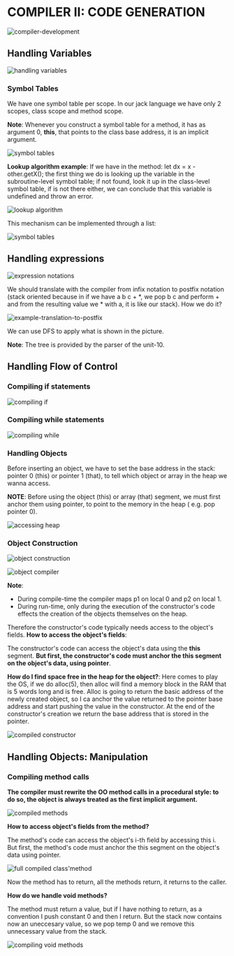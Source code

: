 # COMPILER II: CODE GENERATION

![compiler-development](./img/compiler-development.png)

## Handling Variables

![handling variables](./img/handling-variables.png)

### Symbol Tables

We have one symbol table per scope. In our jack language we have only 2 scopes, class scope and method scope. 

**Note**: Whenever you construct a symbol table for a method, it has as argument 0, **this**, that points to the class base address, it is an implicit argument. 

![symbol tables](./img/symbol-table.png)

**Lookup algorithm example**: If we have in the method: let dx = x - other.getX(); the first thing we do is looking up the variable in the subroutine-level symbol table; if not found, look it up in the class-level symbol table, if is not there either, we can conclude that this variable is undefined and throw an error.

![lookup algorithm](./img/lookup-algorithm.png)

This mechanism can be implemented through a list:

![symbol tables](./img/symbol-table-list.png)

## Handling expressions

![expression notations](./img/notations.png)

We should translate with the compiler from infix notation to postfix notation (stack oriented because in if we have a b c + *, we pop b c and perform + and from the resulting value we * with a, it is like our stack). How we do it?

![example-translation-to-postfix](./img/example-translation-to-postfix.png)

We can use DFS to apply what is shown in the picture.

**Note**: The tree is provided by the parser of the unit-10.

## Handling Flow of Control

### Compiling if statements

![compiling if](./img/compiling-if.png)

### Compiling while statements

![compiling while](./img/compiling-while.png)

### Handling Objects

Before inserting an object,  we have to set the base address in the stack: pointer 0 (this) or pointer 1 (that), to tell which object or array in the heap we wanna access.

**NOTE**: Before using the object (this) or array (that) segment, we must first anchor them using pointer, to point to the memory in the heap ( e.g. pop pointer 0).

![accessing heap](./img/accessing-heap.png)

### Object Construction

![object construction](./img/high-level-object-construction.png)

![object compiler](./img/compiler.png)

**Note**: 

- During compile-time the compiler maps p1 on local 0 and p2 on local 1.
- During run-time, only during the execution of the constructor's code effects the creation of the objects themselves on the heap.

Therefore the constructor's code typically needs access to the object's fields. **How to access the object's fields**: 

The constructor's code can access the object's data using the **this** segment. **But first, the constructor's code must anchor the this segment on the object's data, using pointer**.

**How do I find space free in the heap for the object?**: Here comes to play the OS, if we do alloc(5), then alloc will find a memory block in the RAM that is 5 words long and is free. Alloc is going to return the basic address of the newly created object, so I ca anchor the value returned to the pointer base address and start pushing the value in the constructor. At the end of the constructor's creation we return the base address that is stored in the pointer.

![compiled constructor](./img/compiled-constructor.png)

## Handling Objects: Manipulation

### Compiling method calls

**The compiler must rewrite the OO method calls in a procedural style: to do so, the object is always treated as the first implicit argument.**

![compiled methods](./img/compiling-method-calls.png)

**How to access object's fields from the method?**

The method's code can access the object's i-th field by accessing this i. But first, the method's code must anchor the this segment on the object's data using pointer.

![full compiled class'method](./img/full-compiled-method-class.png)

Now the method has to return, all the methods return, it returns to the caller.

**How do we handle void methods?**

The method must return a value, but if I have nothing to return, as a convention I push constant 0 and then I return. But the stack now contains now an uneccesary value, so we pop temp 0 and we remove this unnecessary value from the stack.

![compiling void methods](./img/compiling-void-methods.png)